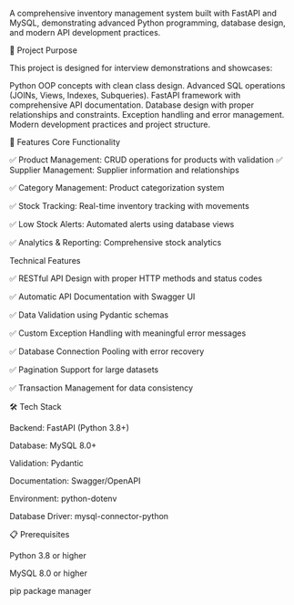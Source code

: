 A comprehensive inventory management system built with FastAPI and MySQL, demonstrating advanced Python programming, database design, and modern API development practices.

🎯 Project Purpose

This project is designed for interview demonstrations and showcases:

Python OOP concepts with clean class design.
Advanced SQL operations (JOINs, Views, Indexes, Subqueries).
FastAPI framework with comprehensive API documentation.
Database design with proper relationships and constraints.
Exception handling and error management.
Modern development practices and project structure.

🚀 Features
Core Functionality

✅ Product Management: CRUD operations for products with validation
✅ Supplier Management: Supplier information and relationships

✅ Category Management: Product categorization system

✅ Stock Tracking: Real-time inventory tracking with movements

✅ Low Stock Alerts: Automated alerts using database views

✅ Analytics & Reporting: Comprehensive stock analytics

Technical Features

✅ RESTful API Design with proper HTTP methods and status codes

✅ Automatic API Documentation with Swagger UI

✅ Data Validation using Pydantic schemas

✅ Custom Exception Handling with meaningful error messages

✅ Database Connection Pooling with error recovery

✅ Pagination Support for large datasets

✅ Transaction Management for data consistency

🛠️ Tech Stack

Backend: FastAPI (Python 3.8+)

Database: MySQL 8.0+

Validation: Pydantic

Documentation: Swagger/OpenAPI

Environment: python-dotenv

Database Driver: mysql-connector-python

📋 Prerequisites

Python 3.8 or higher

MySQL 8.0 or higher

pip package manager
